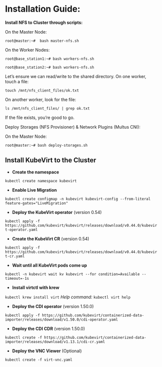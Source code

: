 # Installation Guide:

**Install NFS to Cluster through scripts:**

On the Master Node:

`root@master:~#  bash master-nfs.sh`

On the Worker Nodes:

```
root@base_station1:~# bash workers-nfs.sh

root@base_station2:~# bash workers-nfs.sh
```
Let’s ensure we can read/write to the shared directory. On one worker, touch a file:

`touch /mnt/nfs_client_files/ok.txt`

On another worker, look for the file:

`ls /mnt/nfs_client_files/ | grep ok.txt`

If the file exists, you’re good to go.

Deploy Storages (NFS Provisioner) & Network Plugins (Multus CNI):

On the Master Node:

`root@master:~# bash deploy-storages.sh`

## Install KubeVirt to the Cluster

- **Create the namespace**

`kubectl create namespace kubevirt`

- **Enable Live Migration**

`kubectl create configmap -n kubevirt kubevirt-config --from-literal feature-gates="LiveMigration"`

- **Deploy the KubeVirt operator** (version 0.54)

`kubectl apply -f https://github.com/kubevirt/kubevirt/releases/download/v0.44.0/kubevirt-operator.yaml`

- **Create the KubeVirt CR** (version 0.54)

`kubectl apply -f https://github.com/kubevirt/kubevirt/releases/download/v0.44.0/kubevirt-cr.yaml`

- **Wait until all KubeVirt pods come up**

`kubectl -n kubevirt wait kv kubevirt --for condition=Available --timeout=-1s`

- **Install virtctl with krew**

`kubectl krew install virt`
_Help command:_ `kubectl virt help`

- **Deploy the CDI operator** (version 1.50.0)

`kubectl apply -f https://github.com/kubevirt/containerized-data-importer/releases/download/v1.50.0/cdi-operator.yaml`

- **Deploy the CDI CDR** (version 1.50.0)

`kubectl create -f https://github.com/kubevirt/containerized-data-importer/releases/download/v1.13.1/cdi-cr.yaml`

- **Deploy the VNC Viewer** (Optional)

`kubectl create -f virt-vnc.yaml`
